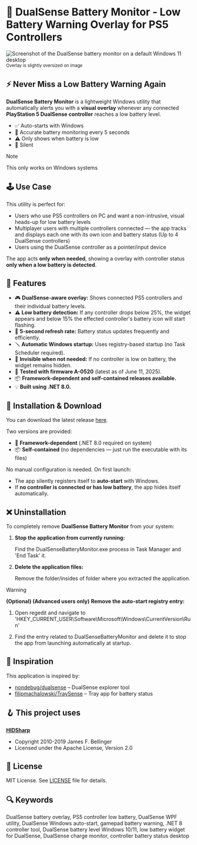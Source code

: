 # 🔋 DualSense Battery Monitor - Low Battery Warning Overlay for PS5 Controllers

![Screenshot of the DualSense battery monitor on a default Windows 11 desktop](https://github.com/PixelIndieDev/DualSenseBatteryMonitor/blob/main/readme_images/overlay_preview.png?raw=true)
<sub>Overlay is slightly oversized on image</sub>

## ⚡ Never Miss a Low Battery Warning Again
**DualSense Battery Monitor** is a lightweight Windows utility that automatically alerts you with a **visual overlay** whenever any connected **PlayStation 5 DualSense controller** reaches a low battery level.

* ✅ Auto-starts with Windows
* 🔋 Accurate battery monitoring every 5 seconds
* ⚠️ Only shows when battery is low
* 🧠 Silent

> [!NOTE]
> This only works on Windows systems

## 🕹️ Use Case
This utility is perfect for:
* Users who use PS5 controllers on PC and want a non-intrusive, visual heads-up for low battery levels
* Multiplayer users with multiple controllers connected — the app tracks and displays each one with its own icon and battery status (Up to 4 DualSense controllers)
* Users using the DualSense controller as a pointer/input device

The app acts **only when needed**, showing a overlay with controller status **only when a low battery is detected**.

## 🧠 Features
* 🎮 **DualSense-aware overlay:** Shows connected PS5 controllers and their individual battery levels.
* ⚠️ **Low battery detection:** If any controller drops below 25%, the widget appears and below 15% the effected controller's battery icon will start flashing.
* 🔁 **5-second refresh rate:** Battery status updates frequently and efficiently.
* 🪛 **Automatic Windows startup:** Uses registry-based startup (no Task Scheduler required).
* 🧊 **Invisible when not needed:** If no controller is low on battery, the widget remains hidden.
* 🧪 **Tested with firmware A-0520** (latest as of June 11, 2025).
* 📦 **Framework-dependent and self-contained releases available.**
* 💡 **Built using .NET 8.0.**

## 🚀 Installation & Download
You can download the latest release [here](https://github.com/PixelIndieDev/DualSenseBatteryMonitor/releases).

Two versions are provided:
* 📁 **Framework-dependent** (.NET 8.0 required on system)
* 📦 **Self-contained** (no dependencies — just run the executable with its files)

No manual configuration is needed. On first launch:
* The app silently registers itself to **auto-start** with Windows.
* If **no controller is connected or has low battery**, the app hides itself automatically.

## ❌ Uninstallation
To completely remove **DualSense Battery Monitor** from your system:

1. **Stop the application from currently running:**

    Find the DualSenseBatteryMonitor.exe process in Task Manager and 'End Task' it.
2. **Delete the application files:**

    Remove the folder/insides of folder where you extracted the application.

> [!WARNING]
> **(Optional) (Advanced users only)**
> **Remove the auto-start registry entry:**
>
> 1. Open regedit and navigate to 'HKEY_CURRENT_USER\Software\Microsoft\Windows\CurrentVersion\Run'
> 
> 2. Find the entry related to DualSenseBatteryMonitor and delete it to stop the app from launching automatically at startup.

## 🔗 Inspiration
This application is inspired by:
* [nondebug/dualsense](https://github.com/nondebug/dualsense) – DualSense explorer tool
* [filipmachalowski/TraySense](https://github.com/filipmachalowski/TraySense) – Tray app for battery status

## 🪝 This project uses
[**HIDSharp**](http://www.zer7.com/software/hidsharp)
* Copyright 2010-2019 James F. Bellinger
* Licensed under the Apache License, Version 2.0

## 📃 License
MIT License. See [LICENSE](LICENSE) file for details.

## 🔍 Keywords
DualSense battery overlay, PS5 controller low battery, DualSense WPF utility, DualSense Windows auto-start, gamepad battery warning, .NET 8 controller tool, DualSense battery level Windows 10/11, low battery widget for DualSense, DualSense charge monitor, controller battery status desktop
